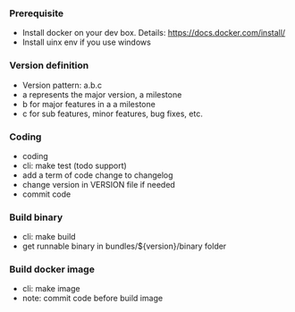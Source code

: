 ### Prerequisite

+ Install docker on your dev box. Details: https://docs.docker.com/install/
+ Install uinx env if you use windows
 
### Version definition

+ Version pattern: a.b.c
+ a represents the major version, a milestone
+ b for major features in a a milestone
+ c for sub features, minor features, bug fixes, etc.

### Coding

+ coding
+ cli: make test (todo support)
+ add a term of code change to changelog
+ change version in VERSION file if needed
+ commit code

### Build binary
+ cli: make build
+ get runnable binary in bundles/${version}/binary folder

### Build docker image
+ cli: make image
+ note: commit code before build image

 